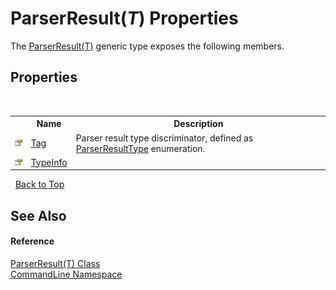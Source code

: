 # ParserResult(*T*) Properties
 

The <a href="T_CommandLine_ParserResult_1">ParserResult(T)</a> generic type exposes the following members.


## Properties
&nbsp;<table><tr><th></th><th>Name</th><th>Description</th></tr><tr><td>![Public property](media/pubproperty.gif "Public property")</td><td><a href="P_CommandLine_ParserResult_1_Tag">Tag</a></td><td>
Parser result type discriminator, defined as <a href="T_CommandLine_ParserResultType">ParserResultType</a> enumeration.</td></tr><tr><td>![Public property](media/pubproperty.gif "Public property")</td><td><a href="P_CommandLine_ParserResult_1_TypeInfo">TypeInfo</a></td><td /></tr></table>&nbsp;
<a href="#parserresult(*t*)-properties">Back to Top</a>

## See Also


#### Reference
<a href="T_CommandLine_ParserResult_1">ParserResult(T) Class</a><br /><a href="N_CommandLine">CommandLine Namespace</a><br />